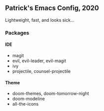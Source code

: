 ## Patrick's Emacs Config, 2020

Lightweight, fast, and looks sick...


### Packages

#### IDE
 
 - magit
 - evil, evil-leader, evil-magit
 - ivy
 - projectile, counsel-projectile

#### Theme

 - doom-themes, doom-tomorrow-night
 - doom-modeline
 - all-the-icons
